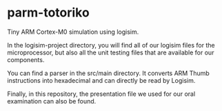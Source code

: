 # parm-totoriko
Tiny ARM Cortex-M0 simulation using logisim.

In the logisim-project directory, you will find all of our logisim files for the microprocessor, but also all the unit testing files that are available for our components.

You can find a parser in the src/main directory. It converts ARM Thumb instructions into hexadecimal and can directly be read by Logisim.

Finally, in this repository, the presentation file we used for our oral examination can also be found.
